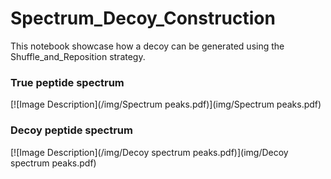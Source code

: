 # Spectrum_Decoy_Construction
This notebook showcase how a decoy can be generated using the Shuffle_and_Reposition strategy.

### True peptide spectrum
[![Image Description](/img/Spectrum peaks.pdf)](img/Spectrum peaks.pdf)

### Decoy peptide spectrum
[![Image Description](/img/Decoy spectrum peaks.pdf)](img/Decoy spectrum peaks.pdf)
